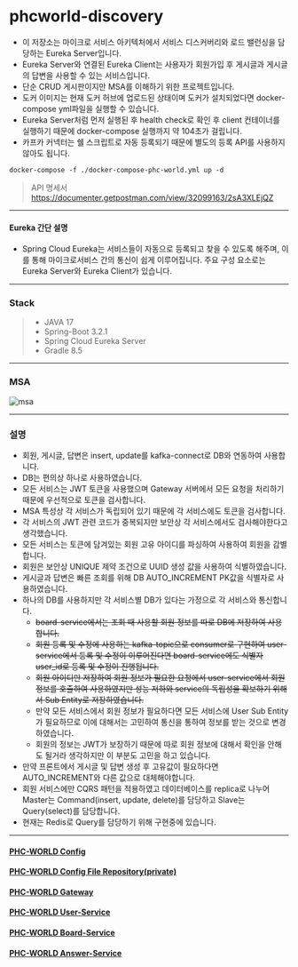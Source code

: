 # phcworld-discovery
* 이 저장소는 마이크로 서비스 아키텍처에서 서비스 디스커버리와 로드 밸런싱을 담당하는 Eureka Server입니다.  
* Eureka Server와 연결된 Eureka Client는 사용자가 회원가입 후 게시글과 게시글의 답변을 사용할 수 있는 서비스입니다.  
* 단순 CRUD 게시판이지만 MSA를 이해하기 위한 프로젝트입니다.
* 도커 이미지는 현재 도커 허브에 업로드된 상태이며 도커가 설치되었다면 docker-compose yml파일을 실행할 수 있습니다.
* Eureka Server처럼 먼저 실행된 후 health check로 확인 후 client 컨테이너를 실행하기 때문에 docker-compose 실행까지 약 104초가 걸립니다.
* 카프카 커넥터는 쉘 스크립트로 자동 등록되기 때문에 별도의 등록 API를 사용하지 않아도 됩니다.
```
docker-compose -f ./docker-compose-phc-world.yml up -d
```
> API 명세서
> https://documenter.getpostman.com/view/32099163/2sA3XLEjQZ
*** 
#### Eureka 간단 설명
* Spring Cloud Eureka는 서비스들이 자동으로 등록되고 찾을 수 있도록 해주며, 이를 통해 마이크로서비스 간의 통신이 쉽게 이루어집니다. 주요 구성 요소로는 Eureka Server와 Eureka Client가 있습니다.
*** 
### Stack
> * JAVA 17
> * Spring-Boot 3.2.1
> * Spring Cloud Eureka Server
> * Gradle 8.5
*** 
### MSA
![msa](https://github.com/javamogi/phcworld-discovery/assets/40781237/ba8b1fde-093d-46d7-874c-f92c2cc7fa60)
*** 
### 설명
* 회원, 게시글, 답변은 insert, update를 kafka-connect로 DB와 연동하여 사용합니다.
* DB는 편의상 하나로 사용하였습니다.
* 모든 서비스는 JWT 토큰을 사용했으며 Gateway 서버에서 모든 요청을 처리하기 때문에 우선적으로 토큰을 검사합니다.
* MSA 특성상 각 서비스가 독립되어 있기 때문에 각 서비스에도 토큰을 검사합니다.
* 각 서비스의 JWT 관련 코드가 중복되지만 보안상 각 서비스에서도 검사해야한다고 생각했습니다.
* 모든 서비스는 토큰에 담겨있는 회원 고유 아이디를 파싱하여 사용하여 회원을 감별합니다.
* 회원은 보안상 UNIQUE 제약 조건으로 UUID 생성 값을 사용하여 식별하였습니다.
* 게시글과 답변은 빠른 조회를 위해 DB AUTO_INCREMENT PK값을 식별자로 사용하였습니다.
* 하나의 DB를 사용하지만 각 서비스별 DB가 있다는 가정으로 각 서비스와 통신합니다.
  * ~~board-service에서는 조회 때 사용할 회원 정보를 따로 DB에 저장하여 사용합니다.~~
  * ~~회원 등록 및 수정에 사용하는 kafka-topic으로 consumer로 구현하여 user-service에서 등록 및 수정이 이루어진다면 board-service에도 식별자 user_id로 등록 및 수정이 진행됩니다.~~
  * ~~회원 아이디만 저장하여 회원 정보가 필요한 요청에서 user-service에서 회원 정보를 호출하여 사용하였지만 성능 저하와 service의 독립성을 확보하기 위해서 Sub Entity로 저장하였습니다.~~
  * 만약 모든 서비스에서 회원 정보가 필요하다면 모든 서비스에 User Sub Entity가 필요하므로 이에 대해서는 고민하여 통신을 통하여 정보를 받는 것으로 변경하였습니다.
  * 회원의 정보는 JWT가 보장하기 때문에 따로 회원 정보에 대해서 확인을 안해도 될거라 생각하지만 이 부분도 고민을 하고 있습니다.
* 만약 프론트에서 게시글 및 답변 생성 후 고유값이 필요하다면 AUTO_INCREMENT와 다른 값으로 대체해야합니다.
* 회원 서비스에만 CQRS 패턴을 적용하였고 데이터베이스를 replica로 나누어 Master는 Command(insert, update, delete)를 담당하고 Slave는 Query(select)를 담당합니다.
* 현재는 Redis로 Query를 담당하기 위해 구현중에 있습니다.
***
#### [PHC-WORLD Config](https://github.com/javamogi/phc-world-config)
#### [PHC-WORLD Config File Repository(private)](https://github.com/javamogi/phc-world-git-repo)
#### [PHC-WORLD Gateway](https://github.com/javamogi/phc-world-gateway)
#### [PHC-WORLD User-Service](https://github.com/javamogi/phc-world-user-service)
#### [PHC-WORLD Board-Service](https://github.com/javamogi/phc-world-board-service)
#### [PHC-WORLD Answer-Service](https://github.com/javamogi/phc-world-board-answer-service)
